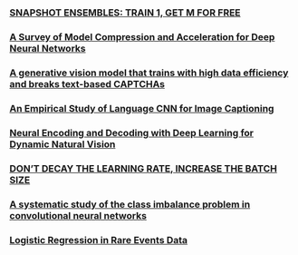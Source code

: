 #

## 
### [SNAPSHOT ENSEMBLES: TRAIN 1, GET M FOR FREE](https://arxiv.org/pdf/1704.00109.pdf)
### [A Survey of Model Compression and Acceleration for Deep Neural Networks](https://arxiv.org/pdf/1710.09282.pdf)
### [A generative vision model that trains with high data efficiency and breaks text-based CAPTCHAs](http://science.sciencemag.org/content/early/2017/10/25/science.aag2612/tab-pdf)
### [An Empirical Study of Language CNN for Image Captioning](https://arxiv.org/pdf/1612.07086.pdf)
### [Neural Encoding and Decoding with Deep Learning for Dynamic Natural Vision](https://arxiv.org/ftp/arxiv/papers/1608/1608.03425.pdf)
### [DON’T DECAY THE LEARNING RATE, INCREASE THE BATCH SIZE](https://arxiv.org/pdf/1711.00489.pdf)
### [A systematic study of the class imbalance problem in convolutional neural networks](https://arxiv.org/pdf/1710.05381.pdf)
### [Logistic Regression in Rare Events Data](https://gking.harvard.edu/files/0s.pdf)
